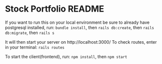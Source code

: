 # Stock Portfolio README

If you want to run this on your local environment be sure to already have postgresql installed, run:
`bundle install`, then
`rails db:create`, then
`rails db:migrate`, then
`rails s`

It will then start your server on http://localhost:3000/
To check routes, enter in your terminal: 
`rails routes`

To start the client(frontend), run:
`npm install`, then
`npm start`
